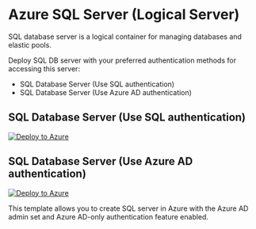 # Azure SQL Server (Logical Server)
SQL database server is a logical container for managing databases and elastic pools.

Deploy SQL DB server with your preferred authentication methods for accessing this server:
- SQL Database Server (Use SQL authentication)
- SQL Database Server (Use Azure AD authentication)

## SQL Database Server (Use SQL authentication)
[![Deploy to Azure](https://aka.ms/deploytoazurebutton)](https://portal.azure.com/#create/Microsoft.Template/uri/https%3A%2F%2Fraw.githubusercontent.com%2FAmudaPalani%2FAzure-SQL-server-logical-server%2Fmain%2FSQL-server-logical-server-SQL-auth-v1.json)


## SQL Database Server (Use Azure AD authentication)
[![Deploy to Azure](https://aka.ms/deploytoazurebutton)](https://portal.azure.com/#create/Microsoft.Template/uri/https%3A%2F%2Fraw.githubusercontent.com%2FAmudaPalani%2FAzure-SQL-server-logical-server%2Fmain%2Fsql-logical-server-AAD-only-auth-v1.json)

This template allows you to create SQL server in Azure with the Azure AD admin set and Azure AD-only authentication feature enabled.
